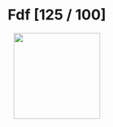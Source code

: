 <div align="center"><h1>Fdf [125 / 100]</h1></div>

<div align="center">
   <a href="https://github.com/ArthurSobreira/42_libft" target="_blank">
      <img height=170 src="https://github.com/byaliego/42-project-badges/blob/main/badges/fdfm.png" hspace = "10">
   </a>
</div>
